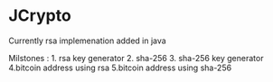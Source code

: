 # JCrypto
Currently rsa implemenation added in java 

Milstones : 
    1. rsa key generator 
    2. sha-256
    3. sha-256 key generator 
    4.bitcoin address using rsa 
    5.bitcoin address using sha-256
